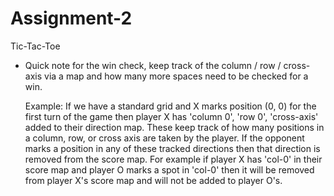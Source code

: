 # Assignment-2
Tic-Tac-Toe

* Quick note for the win check, keep track of the column / row / cross-axis  via a map and how many more spaces need to be checked for a win.

    Example: If we have a standard grid and X marks position (0, 0) for the first turn of the game then player X has 'column 0', 'row 0', 'cross-axis' added to their direction map. These keep track of how many positions in a column, row, or cross axis are taken by the player. If the opponent marks a position in any of these tracked directions then that direction is removed from the score map. For example if player X has 'col-0' in their score map and player O marks a spot in 'col-0' then it will be removed from player X's score map and will not be added to player O's.
